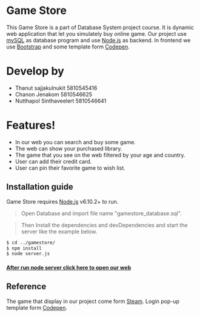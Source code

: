 # Game Store

This Game Store is a part of Database System project course. It is dynamic web application that let you simulately buy online game. Our project use [mySQL](https://www.mysql.com) as database program and use [Node.js](https://nodejs.org/) as backend. In frontend we use [Bootstrap](http://getbootstrap.com) and some template form [Codepen](https://codepen.io/).

# Develop by
  - Thanut sajjakulnukit 5810545416
  - Chanon Jenakom 5810546625
  - Nutthapol Sinthaveelert 5810546641

# Features!

  - In our web you can search and buy some game.
  - The web can show your purchased library.
  - The game that you see on the web filtered by your age and country.
  - User can add their credit card.
  - User can pin their favorite game to wish list.

## Installation guide

Game Store requires [Node.js](https://nodejs.org/) v6.10.2+ to run.

>Open Database and import file name "gamestore_database.sql".

>Then Install the dependencies and devDependencies and start the server like the example below.
```sh
$ cd ../gamestore/
$ npm install
$ node server.js
```
#### [After run node server click here to open our web](http://localhost:3000/)

## Reference
The game that display in our project come form [Steam](store.steampowered.com/).
Login pop-up template form [Codepen](https://codepen.io/).

